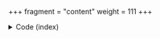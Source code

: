 +++
fragment = "content"
weight = 111
+++

<details><summary>Code (index)</summary>
```
+++
fragment = "items"
#disabled = false
date = "2017-10-04"
weight = 110
background = "secondary"

title = "Items Fragment"
subtitle= "Column based items with icons"
+++
```
</details>

<details>
<summary>Code (subitem)</summary>
```
+++
title = "Column 1"
weight = 10

[asset]
  icon = "fas fa-random"
  url = "#"
+++

Showcasing descriptions for column based items
```
</details>
